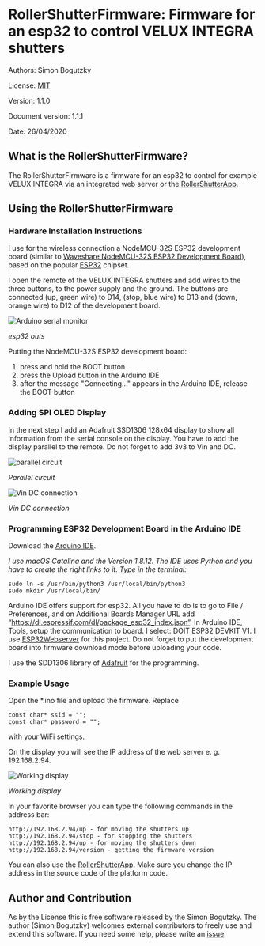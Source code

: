 
# RollerShutterFirmware: Firmware for an esp32 to control VELUX INTEGRA shutters
Authors: Simon Bogutzky

License: [MIT](https://opensource.org/licenses/MIT)

Version: 1.1.0

Document version: 1.1.1 

Date: 26/04/2020

## What is the RollerShutterFirmware?
The RollerShutterFirmware is a firmware for an esp32 to control for example VELUX INTEGRA via an integrated web server or the [RollerShutterApp](https://github.com/sbogutzky/RollerShutterApp/).

## Using the RollerShutterFirmware

### Hardware Installation Instructions
I use for the wireless connection a NodeMCU-32S ESP32 development board (similar to [Waveshare NodeMCU-32S ESP32 Development Board](https://www.amazon.com/dp/B07TXNK6P1/ref=cm_sw_em_r_mt_dp_U_DbcMEbPJSWKTA)), based on the popular [ESP32](http://espressif.com/) chipset.

I open the remote of the VELUX INTEGRA shutters and add wires to the three buttons, to the power supply and the ground. The buttons are connected (up, green wire) to D14, (stop, blue wire) to D13 and (down, orange wire) to D12 of the development board. 

![Arduino serial monitor](images/esp32-outs.jpg)

*esp32 outs*

Putting the NodeMCU-32S ESP32 development board:  

1. press and hold the BOOT button
2. press the Upload button in the Arduino IDE
3. after the message "Connecting..." appears in the Arduino IDE, release the BOOT button

### Adding SPI OLED Display

In the next step I add an Adafruit SSD1306 128x64 display to show all information from the serial console on the display. You have to add the display parallel to the remote. Do not forget to add 3v3 to Vin and DC. 

![parallel circuit](images/parallel-circuit.jpg)

*Parallel circuit*

![Vin DC connection](images/vin-dc-connection.jpg)

*Vin DC connection*
### Programming ESP32 Development Board in the Arduino IDE

Download the [Arduino IDE](https://www.arduino.cc/en/Main/Software). 

*I use macOS Catalina and the Version 1.8.12. The IDE uses Python and you have to create the right links to it. Type in the terminal:*

```
sudo ln -s /usr/bin/python3 /usr/local/bin/python3
sudo mkdir /usr/local/bin/
```
Arduino IDE offers support for esp32. All you have to do is to go to File / Preferences, and on Additional Boards Manager URL add “https://dl.espressif.com/dl/package_esp32_index.json”. In Arduino IDE, Tools, setup the communication to board. I select: DOIT ESP32 DEVKIT V1. I use [ESP32Webserver](https://github.com/Pedroalbuquerque/ESP32WebServer) for this project. Do not forget to put the development board into firmware download mode before uploading your code.

I use the SDD1306 library of [Adafruit](https://github.com/adafruit/Adafruit_SSD1306) for the programming.

### Example Usage

Open the *.ino file and upload the firmware. Replace 

```
const char* ssid = "";
const char* password = "";
```

with your WiFi settings.

On the display you will see the IP address of the web server e. g. 192.168.2.94.

![Working display](images/working-display.jpg)

*Working display*

In your favorite browser you can type the following commands in the address bar:

```
http://192.168.2.94/up - for moving the shutters up
http://192.168.2.94/stop - for stopping the shutters
http://192.168.2.94/up - for moving the shutters down
http://192.168.2.94/version - getting the firmware version
```

You can also use the [RollerShutterApp](https://github.com/sbogutzky/RollerShutterApp/). Make sure you change the IP address in the source code of the platform code.

## Author and Contribution
As by the License this is free software released by the Simon Bogutzky. The author (Simon Bogutzky) welcomes external contributors to freely use and extend this software. If you need some help, please write an [issue](https://github.com/sbogutzky/RollerShutterFirmware/issues).
